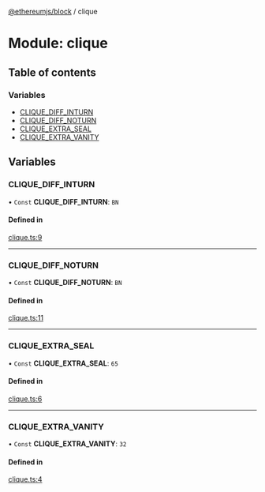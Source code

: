 [@ethereumjs/block](../README.md) / clique

# Module: clique

## Table of contents

### Variables

- [CLIQUE\_DIFF\_INTURN](clique.md#clique_diff_inturn)
- [CLIQUE\_DIFF\_NOTURN](clique.md#clique_diff_noturn)
- [CLIQUE\_EXTRA\_SEAL](clique.md#clique_extra_seal)
- [CLIQUE\_EXTRA\_VANITY](clique.md#clique_extra_vanity)

## Variables

### CLIQUE\_DIFF\_INTURN

• `Const` **CLIQUE\_DIFF\_INTURN**: `BN`

#### Defined in

[clique.ts:9](https://github.com/ethereumjs/ethereumjs-monorepo/blob/master/packages/block/src/clique.ts#L9)

___

### CLIQUE\_DIFF\_NOTURN

• `Const` **CLIQUE\_DIFF\_NOTURN**: `BN`

#### Defined in

[clique.ts:11](https://github.com/ethereumjs/ethereumjs-monorepo/blob/master/packages/block/src/clique.ts#L11)

___

### CLIQUE\_EXTRA\_SEAL

• `Const` **CLIQUE\_EXTRA\_SEAL**: ``65``

#### Defined in

[clique.ts:6](https://github.com/ethereumjs/ethereumjs-monorepo/blob/master/packages/block/src/clique.ts#L6)

___

### CLIQUE\_EXTRA\_VANITY

• `Const` **CLIQUE\_EXTRA\_VANITY**: ``32``

#### Defined in

[clique.ts:4](https://github.com/ethereumjs/ethereumjs-monorepo/blob/master/packages/block/src/clique.ts#L4)
